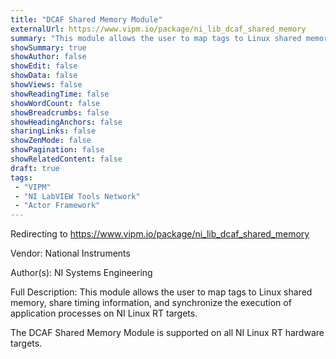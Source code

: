 ```yaml
---
title: "DCAF Shared Memory Module"
externalUrl: https://www.vipm.io/package/ni_lib_dcaf_shared_memory
summary: "This module allows the user to map tags to Linux shared memory, share timing information, and synchronize the execution of application processes on NI Linux RT targets."
showSummary: true
showAuthor: false
showEdit: false
showData: false
showViews: false
showReadingTime: false
showWordCount: false
showBreadcrumbs: false
showHeadingAnchors: false
sharingLinks: false
showZenMode: false
showPagination: false
showRelatedContent: false
draft: true
tags:
 - "VIPM"
 - "NI LabVIEW Tools Network"
 - "Actor Framework"
---
```


Redirecting to https://www.vipm.io/package/ni_lib_dcaf_shared_memory

Vendor: National Instruments

Author(s): NI Systems Engineering
 
Full Description:
This module allows the user to map tags to Linux shared memory, share timing information, and synchronize the execution of application processes on NI Linux RT targets.

The DCAF Shared Memory Module is supported on all NI Linux RT hardware targets.